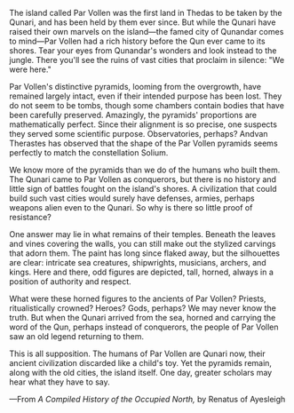 The island called Par Vollen was the first land in Thedas to be taken by the Qunari, and has been held by them ever since. But while the Qunari have raised their own marvels on the island—the famed city of Qunandar comes to mind—Par Vollen had a rich history before the Qun ever came to its shores. Tear your eyes from Qunandar's wonders and look instead to the jungle. There you'll see the ruins of vast cities that proclaim in silence: "We were here."

Par Vollen's distinctive pyramids, looming from the overgrowth, have remained largely intact, even if their intended purpose has been lost. They do not seem to be tombs, though some chambers contain bodies that have been carefully preserved. Amazingly, the pyramids' proportions are mathematically perfect. Since their alignment is so precise, one suspects they served some scientific purpose. Observatories, perhaps? Andvan Therastes has observed that the shape of the Par Vollen pyramids seems perfectly to match the constellation Solium.

We know more of the pyramids than we do of the humans who built them. The Qunari came to Par Vollen as conquerors, but there is no history and little sign of battles fought on the island's shores. A civilization that could build such vast cities would surely have defenses, armies, perhaps weapons alien even to the Qunari. So why is there so little proof of resistance?

One answer may lie in what remains of their temples. Beneath the leaves and vines covering the walls, you can still make out the stylized carvings that adorn them. The paint has long since flaked away, but the silhouettes are clear: intricate sea creatures, shipwrights, musicians, archers, and kings. Here and there, odd figures are depicted, tall, horned, always in a position of authority and respect.

What were these horned figures to the ancients of Par Vollen? Priests, ritualistically crowned? Heroes? Gods, perhaps? We may never know the truth. But when the Qunari arrived from the sea, horned and carrying the word of the Qun, perhaps instead of conquerors, the people of Par Vollen saw an old legend returning to them.

This is all supposition. The humans of Par Vollen are Qunari now, their ancient civilization discarded like a child's toy. Yet the pyramids remain, along with the old cities, the island itself. One day, greater scholars may hear what they have to say.

—From <i> A Compiled History of the Occupied North, </i> by Renatus of Ayesleigh
